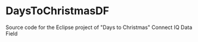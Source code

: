 # DaysToChristmasDF
 Source code for the Eclipse project of "Days to Christmas" Connect IQ Data Field
